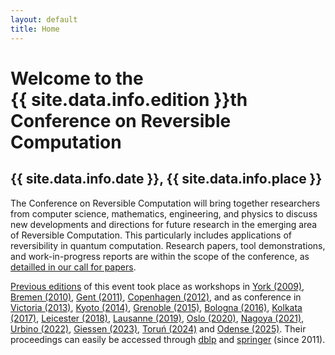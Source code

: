 ```yaml
---
layout: default
title: Home
---
```


<h1>Welcome to the<br/>{{ site.data.info.edition }}th Conference on Reversible Computation</h1>

## {{ site.data.info.date }}, {{ site.data.info.place }}

The Conference on Reversible Computation will bring together researchers from computer science, mathematics, engineering, and physics to discuss new developments and directions for future research in the emerging area of Reversible Computation. This particularly includes applications of reversibility in quantum computation. Research papers, tool demonstrations, and work-in-progress reports are within the scope of the conference, as [detailled in our call for papers](/cfp).

[Previous editions](previous/) of this event took place as workshops in [York (2009)](https://www.cs.le.ac.uk/events/RC2009/), [Bremen (2010)](https://www.cs.le.ac.uk/events/RC2009/), [Gent (2011)](https://web.archive.org/web/http://reversible-computation.org/2011/), [Copenhagen (2012)](https://web.archive.org/web/20240528165844/https://www.reversible-computation.org/2012/), and as conference in [Victoria (2013)](https://web.archive.org/web/http://reversible-computation.org/2013/), [Kyoto (2014)](https://web.archive.org/web/http://reversible-computation.org/2014/), [Grenoble (2015)](https://web.archive.org/web/http://reversible-computation.org/2015/), [Bologna (2016)](https://web.archive.org/web/http://reversible-computation.org/2016/), [Kolkata (2017)](https://web.archive.org/web/http://reversible-computation.org/2017/), [Leicester (2018)](https://web.archive.org/web/http://reversible-computation.org/2018/), [Lausanne (2019)](https://reversible-computation.github.io/2019/), [Oslo (2020)](http://reversible-computation-2020.github.io/), [Nagoya (2021)](http://reversible-computation-2021.github.io/), [Urbino (2022)](http://reversible-computation-2022.github.io/), [Giessen (2023)](https://link.springer.com/book/10.1007/978-3-031-38100-3), [Toruń (2024)](https://link.springer.com/book/10.1007/978-3-031-62076-8) and [Odense (2025)](https://reversible-computation-2025.github.io/). 
Their proceedings can easily be accessed through [dblp](https://dblp.uni-trier.de/db/conf/rc/index.html) and [springer](https://link.springer.com/conference/rc) (since 2011).
